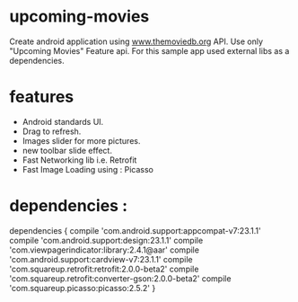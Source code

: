 # upcoming-movies
Create android application using www.themoviedb.org API. Use only "Upcoming Movies" Feature api. For this sample app used external libs as a dependencies.

# features
* Android standards UI.
* Drag to refresh.
* Images slider for more pictures.
* new toolbar slide effect.
* Fast Networking lib i.e. Retrofit
* Fast Image Loading using : Picasso 

# dependencies :

dependencies {
    compile 'com.android.support:appcompat-v7:23.1.1'
    compile 'com.android.support:design:23.1.1'
    compile 'com.viewpagerindicator:library:2.4.1@aar'
    compile 'com.android.support:cardview-v7:23.1.1'
    compile 'com.squareup.retrofit:retrofit:2.0.0-beta2'
    compile 'com.squareup.retrofit:converter-gson:2.0.0-beta2'
    compile 'com.squareup.picasso:picasso:2.5.2'
}

